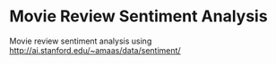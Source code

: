 # Movie Review Sentiment Analysis

Movie review sentiment analysis using http://ai.stanford.edu/~amaas/data/sentiment/
